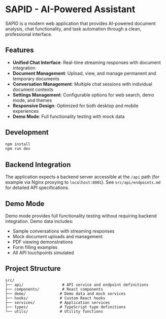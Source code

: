 # SAPID - AI-Powered Assistant

SAPID is a modern web application that provides AI-powered document analysis, chat functionality, and task automation through a clean, professional interface.

## Features

- **Unified Chat Interface**: Real-time streaming responses with document integration
- **Document Management**: Upload, view, and manage permanent and temporary documents
- **Conversation Management**: Multiple chat sessions with individual document contexts
- **Settings Management**: Configurable options for web search, demo mode, and themes
- **Responsive Design**: Optimized for both desktop and mobile experiences
- **Demo Mode**: Full functionality testing with mock data

## Development

```bash
npm install
npm run dev
```

## Backend Integration

The application expects a backend server accessible at the `/api` path (for example via Nginx proxying to `localhost:8001`). See `src/api/endpoints.md` for detailed API specifications.

## Demo Mode

Demo mode provides full functionality testing without requiring backend integration. Demo data includes:
- Sample conversations with streaming responses
- Mock document uploads and management
- PDF viewing demonstrations
- Form filling examples
- All API touchpoints simulated

## Project Structure

```
src/
├── api/                 # API service and endpoint definitions
├── components/          # React components
├── demo/               # Demo data and mock services
├── hooks/              # Custom React hooks
├── services/           # Application services
├── types/              # TypeScript type definitions
└── utils/              # Utility functions
```